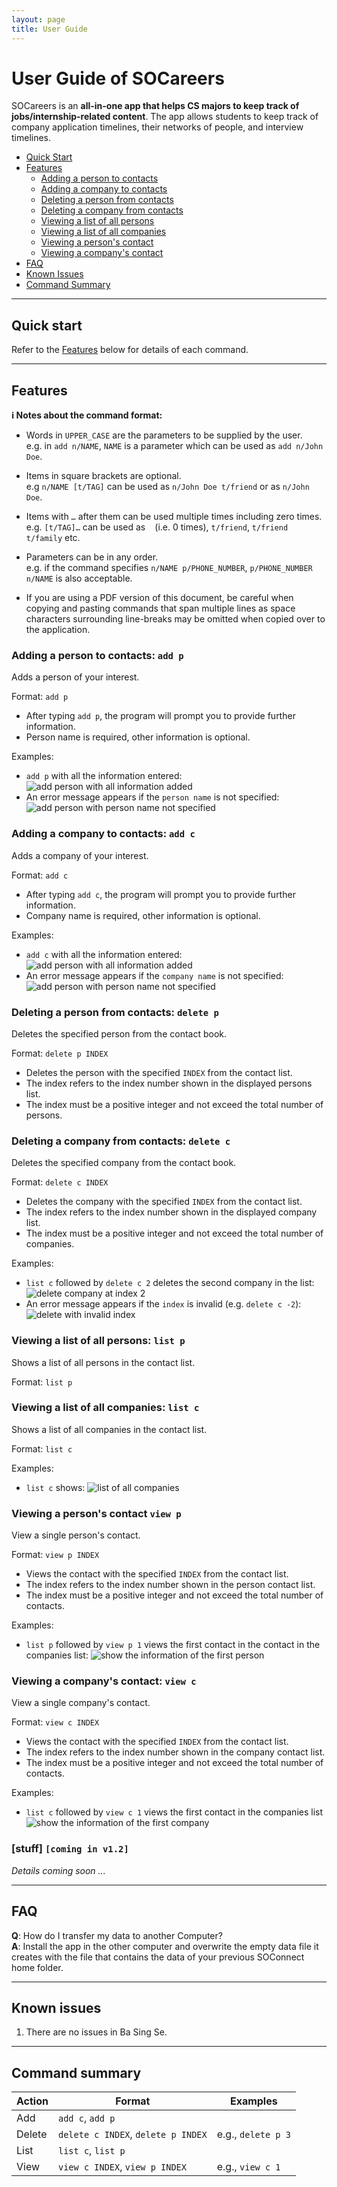 ```yaml
---
layout: page
title: User Guide
---
```

# User Guide of SOCareers
SOCareers is an **all-in-one app that helps CS majors to keep track of jobs/internship-related content**. The app allows students to keep track of company application timelines, their networks of people, and interview timelines.


- [Quick Start](#quick-start)
- [Features](#features)
  - [Adding a person to contacts](#adding-a-person-to-contacts-add-p)
  - [Adding a company to contacts](#adding-a-company-to-contacts-add-c)
  - [Deleting a person from contacts](#deleting-a-person-from-contacts-delete-p)
  - [Deleting a company from contacts](#deleting-a-company-from-contacts-delete-c)
  - [Viewing a list of all persons](#viewing-a-list-of-all-persons-list-p)
  - [Viewing a list of all companies](#viewing-a-list-of-all-companies-list-c)
  - [Viewing a person's contact](#viewing-a-persons-contact-view-p)
  - [Viewing a company's contact](#viewing-a-companys-contact-view-c)
- [FAQ](#faq)
- [Known Issues](#known-issues)
- [Command Summary](#command-summary)

--------------------------------------------------------------------------------------------------------------------

## Quick start
Refer to the [Features](#features) below for details of each command.

--------------------------------------------------------------------------------------------------------------------

## Features

<div markdown="block" class="alert alert-info">

**:information_source: Notes about the command format:**<br>

* Words in `UPPER_CASE` are the parameters to be supplied by the user.<br>
  e.g. in `add n/NAME`, `NAME` is a parameter which can be used as `add n/John Doe`.

* Items in square brackets are optional.<br>
  e.g `n/NAME [t/TAG]` can be used as `n/John Doe t/friend` or as `n/John Doe`.

* Items with `…`​ after them can be used multiple times including zero times.<br>
  e.g. `[t/TAG]…​` can be used as ` ` (i.e. 0 times), `t/friend`, `t/friend t/family` etc.

* Parameters can be in any order.<br>
  e.g. if the command specifies `n/NAME p/PHONE_NUMBER`, `p/PHONE_NUMBER n/NAME` is also acceptable.

* If you are using a PDF version of this document, be careful when copying and pasting commands that span multiple lines as space characters surrounding line-breaks may be omitted when copied over to the application.
</div>

### Adding a person to contacts: `add p`

Adds a person of your interest.

Format: `add p​`
* After typing `add p`, the program will prompt you to provide further information.
* Person name is required, other information is optional.

Examples:
* `add p` with all the information entered:
![add person with all information added](images/addPerson.png)
* An error message appears if the `person name` is not specified:
![add person with person name not specified](images/addPersonInvalid.png)

### Adding a company to contacts: `add c`

Adds a company of your interest.

Format: `add c`
* After typing `add c`, the program will prompt you to provide further information.
* Company name is required, other information is optional.

Examples:
* `add c` with all the information entered:
![add person with all information added](images/addCompany.png)
* An error message appears if the `company name` is not specified:
![add person with person name not specified](images/addCompanyInvalid.png)

### Deleting a person from contacts: `delete p`

Deletes the specified person from the contact book.

Format: `delete p INDEX`
* Deletes the person with the specified `INDEX` from the contact list.
* The index refers to the index number shown in the displayed persons list.
* The index must be a positive integer and not exceed the total number of persons.

### Deleting a company from contacts: `delete c`

Deletes the specified company from the contact book.

Format: `delete c INDEX`
* Deletes the company with the specified `INDEX` from the contact list.
* The index refers to the index number shown in the displayed company list.
* The index must be a positive integer and not exceed the total number of companies.

Examples:
* `list c` followed by `delete c 2` deletes the second company in the list:
![delete company at index 2](images/deleteCompany.png)
* An error message appears if the `index` is invalid (e.g. `delete c -2`):
![delete with invalid index](images/deleteCompanyInvalid.png)

### Viewing a list of all persons: `list p`

Shows a list of all persons in the contact list. 

Format: `list p`

### Viewing a list of all companies: `list c`

Shows a list of all companies in the contact list.

Format: `list c`

Examples:
* `list c` shows:
![list of all companies](images/listCompanies.png)

### Viewing a person's contact `view p`

View a single person's contact.

Format: `view p INDEX`
* Views the contact with the specified `INDEX` from the contact list.          
* The index refers to the index number shown in the person contact list.        
* The index must be a positive integer and not exceed the total number of contacts.

Examples:
* `list p` followed by `view p 1` views the first contact in the contact in the companies list:
![show the information of the first person](images/viewPerson.png)


### Viewing a company's contact: `view c`

View a single company's contact.

Format: `view c INDEX`
* Views the contact with the specified `INDEX` from the contact list.
* The index refers to the index number shown in the company contact list.
* The index must be a positive integer and not exceed the total number of contacts.

Examples:
* `list c` followed by `view c 1` views the first contact in the companies list
![show the information of the first company](images/viewCompany.png)


### [stuff] `[coming in v1.2]`

_Details coming soon ..._

--------------------------------------------------------------------------------------------------------------------

## FAQ

**Q**: How do I transfer my data to another Computer?<br>
**A**: Install the app in the other computer and overwrite the empty data file it creates with the file that contains the data of your previous SOConnect home folder.

--------------------------------------------------------------------------------------------------------------------

## Known issues

1. There are no issues in Ba Sing Se.

--------------------------------------------------------------------------------------------------------------------

## Command summary
| Action   | Format                 | Examples       |
|----------|------------------------|----------------|
| Add      | `add c`, `add p`       |                |
| Delete   | `delete c INDEX`, `delete p INDEX` | e.g., `delete p 3` |
| List     | `list c`, `list p`     |                |
| View     | `view c INDEX`, `view p INDEX`   | e.g., `view c 1`  |
